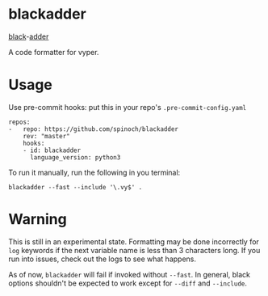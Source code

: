 # blackadder
[black](https://github.com/psf/black)-[adder](https://github.com/vyperlang/vyper)

A code formatter for vyper.

# Usage
Use pre-commit hooks: put this in your repo's `.pre-commit-config.yaml`
```
repos:
-   repo: https://github.com/spinoch/blackadder
    rev: "master"
    hooks:
    - id: blackadder
      language_version: python3
```

To run it manually, run the following in you terminal:
```
blackadder --fast --include '\.vy$' .
```

# Warning
This is still in an experimental state. Formatting may be done incorrectly for `log` keywords if the next variable name is less than 3 characters long.
If you run into issues, check out the logs to see what happens.

As of now, `blackadder` will fail if invoked without `--fast`.
In general, black options shouldn't be expected to work except for `--diff` and `--include`.
